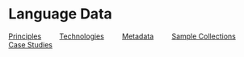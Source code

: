 # Language Data


[Principles](../principles/) &emsp;&emsp; [Technologies](../technologies/) &emsp;&emsp; [Metadata](../metadata/) &emsp;&emsp; [Sample Collections](../collections/) &emsp;&emsp; [Case Studies](../case-studies)

